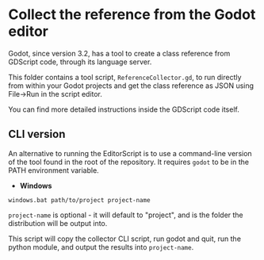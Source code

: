 # Collect the reference from the Godot editor #

Godot, since version 3.2, has a tool to create a class reference from GDScript code, through its language server.

This folder contains a tool script, `ReferenceCollector.gd`, to run directly from within your Godot projects and get the class reference as JSON using File->Run in the script editor.

You can find more detailed instructions inside the GDScript code itself.

## CLI version ##

An alternative to running the EditorScript is to use a command-line version of the tool found in the root of the repository. It requires `godot` to be in the PATH environment variable.

- **Windows**

```batch
windows.bat path/to/project project-name
```

`project-name` is optional - it will default to "project", and is the folder the distribution will be output into.

This script will copy the collector CLI script, run godot and quit, run the python module, and output the results into `project-name`.
